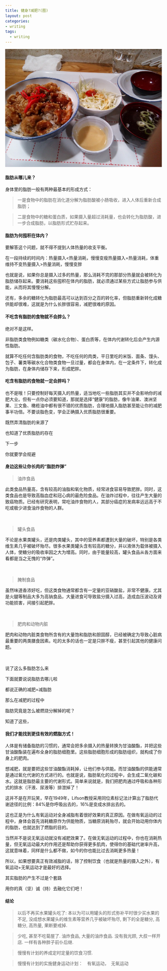 ```yaml
---
title: 健身?减肥?(图)
layout: post
categories:
- writing
tags:
  - writing
---
```


![kikuya](/media/files/2016/09/kikuya.jpg)

#### 脂肪从哪儿来？

身体里的脂肪一般有两种最基本的形成方式：

 >一是食物中的脂肪在消化道分解为脂肪酸被小肠吸收，进入人体后重新合成脂肪；
 
 >二是食物中的糖和蛋白质，如果摄入量超过消耗量，也会转化为脂肪酸，进一步合成脂肪，以脂肪形式贮存起来。
 
 
#### 脂肪为何囤积在体内？
 
要解答这个问题，就不得不提到人体热量的收支平衡。

在一段持续的时间内：热量摄入<热量消耗，慢慢变瘦热量摄入=热量消耗，体重维持不变热量摄入>热量消耗，慢慢变胖

也就是说，如果你总是摄入过多的热量，那么消耗不完的那部分热量就会被转化为脂肪储存起来。要消耗这些囤积在体内的脂肪，就必须通过某些方式让脂肪参与供能，从而将其慢慢分解。

还有，多余的糖转化为脂肪最高可以达到百分之百的转化率，但脂肪重新转化成糖供能却很难，这就是为什么长胖很容易，减肥很难的原因。

#### 不吃含有脂肪的食物就不会胖么？

绝对不是这样。

非脂肪类食物例如糖类（碳水化合物）、蛋白质等，在体内代谢转化后会产生内源性脂肪。

就算不吃任何含脂肪类的食物，不吃任何的肉类，平日里吃的米饭、面条、馒头、包子、薯类等碳水化合物类食物一旦过量，都会在身体内，在一定条件下，转化成为脂肪，在身体内储存下来，形成肥胖。


#### 吃含有脂肪的食物就一定会胖吗？

也不是哦！只要控制好每天摄入的热量，适当地吃一些脂肪其实并不会影响你的减肥大业。但有一点你必须要知道，那就是选择“健康”的脂肪，像牛油果、澳洲坚果、三文鱼、橄榄油中都有很不错的优质脂肪，合理地摄入脂肪甚至能让你的减肥事半功倍。不要谈脂色变，学会正确摄入优质脂肪很重要。

既然弄清脂肪的来源了

也知道了优质脂肪的存在

下一步

你就要学会规避

#### 身边这些让你长肉的“脂肪炸弹”

>油炸食品

此类食品热量高，含有较高的油脂和氧化物质，经常进食容易导致肥胖。同时，这类食品也是导致高脂血症和冠心病的最危险食品。在油炸过程中，往往产生大量的致癌物质。已经有研究表明，常吃油炸食物的人，其部分癌症的发病率远远高于不吃或极少进食油炸食物的人群。

　　

>罐头食品

不论是水果类罐头，还是肉类罐头，其中的营养素都遭到大量的破坏，特别是各类维生素几乎被破坏殆尽。很多水果类罐头含有较高的糖分，并以液体为载体被摄入人体，使糖分的吸收率因之大为增高。同时，由于能量较高，罐头食品从各方面来看都是当之无愧的“炸弹”。

　　

>腌制食品

虽然味道香浓好吃，但这类食物通常都含有一定量的亚硝酸盐，非常不健康。尤其是火腿等制品大多为高钠食品，大量进食可导致盐分摄入过高，造成血压波动及肾功能损害，间接引起肥胖。

　　

>肥肉和动物内脏

肥肉和动物内脏类食物所含有的大量饱和脂肪和胆固醇，已经被确定为导致心脏病最重要的两类膳食因素。吃的太多的话也一定是只胖不瘦，甚至引起其他的健康问题。

　　

说了这么多脂肪怎么来

下面就要说说脂肪去哪儿啦

都说正确的减肥=减脂肪

那么在减肥的过程中

脂肪究竟是怎么被燃烧分解掉的呢？

知道了这些，

#### 我们才能找到更佳有效的燃脂方式！

人体是有储备脂肪的习惯的，通常会把多余摄入的热量转换为甘油酸酯，并把这些甘油酸酯装在遍布全身的脂肪细胞里。这些脂肪细胞形成的脂肪组织，就构成了你身上的肥肉。

想减肥，就是要把这些甘油酸酯消耗掉，让他们参与供能。而甘油酸酯的供能通常是通过氧化代谢的方式进行的。也就是说，脂肪氧化的过程中，会生成二氧化碳和水。这就是脂肪最主要的代谢形式。简单来说就是，我们把肥肉通过呼吸和各种形式的排水（汗液、尿液等）排泄掉了！

这并不是在开玩笑，早在1949年，Lifson教授采用同位素标记法计算出了脂肪代谢途径的比例：84%是你呼吸出去的，16%是变成水排出去的。

这也正是为什么有氧运动对全身减脂有着很好效果的真正原因。在做有氧运动的过程中，身体会首先消耗糖原作为供能物质，当糖原消耗殆尽，就会开始动用你体内的脂肪，也就达到了燃脂的目的。

当然并不是说无氧运动就没有减肥效果了。在做无氧运动的过程中，你也在消耗热量，但无氧运动最大的作用还是帮助你获得更多肌肉，使得你的基础代谢率升高，这就意味着，同样是什么都不做，如今的你也能比过去消耗更多热量！

所以，如果想要真正有效减脂的话，除了控制饮食（也就是热量的摄入之外），有氧运动+无氧运动才是最好的选择。

其实脂肪的产生不过是个套路

用你的真（坚）诚（持）去融化它们吧！

#### 结论

>以后不再买水果罐头吃了: 本以为可以用罐头的形式弥补平时很少买水果的不足, 没成想水果罐头的维生素等营养几乎被破坏殆尽, 剩下的全是糖分, 高糖分, 高热量, 果断要戒掉.

>少吃, 甚至不吃菊屋了. 油炸食品, 大量的油炸食品. 没有我光顾, 大叔一样开店. 一样有各种胖子前仆后继.

>慢慢有计划的养成定时定量的饮食习惯.

>慢慢有计划的实施健身运动计划：　有氧运动，　无氧运动
